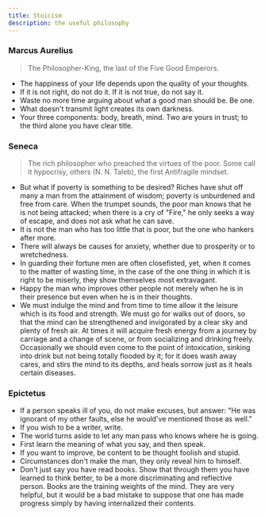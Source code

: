 ```yaml
---
title: Stoicism
description: the useful philosophy
---
```


### Marcus Aurelius

> The Philosopher-King, the last of the Five Good Emperors.

- The happiness of your life depends upon the quality of your thoughts.
- If it is not right, do not do it. If it is not true, do not say it.
- Waste no more time arguing about what a good man should be. Be one.
- What doesn't transmit light creates its own darkness.
- Your three components: body, breath, mind. Two are yours in trust; to the third alone you have clear title.


### Seneca

> The rich philosopher who preached the virtues of the poor. Some call it hypocrisy, others (N. N. Taleb), the first Antifragile mindset.

- But what if poverty is something to be desired? Riches have shut off many a man from the attainment of wisdom; poverty is unburdened and free from care. When the trumpet sounds, the poor man knows that he is not being attacked; when there is a cry of "Fire," he only seeks a way of escape, and does not ask what he can save.
- It is not the man who has too little that is poor, but the one who hankers after more.
- There will always be causes for anxiety, whether due to prosperity or to wretchedness.
- In guarding their fortune men are often closefisted, yet, when it comes to the matter of wasting time, in the case of the one thing in which it is right to be miserly, they show themselves most extravagant.
- Happy the man who improves other people not merely when he is in their presence but even when he is in their thoughts.
- We must indulge the mind and from time to time allow it the leisure which is its food and strength. We must go for walks out of doors, so that the mind can be strengthened and invigorated by a clear sky and plenty of fresh air. At times it will acquire fresh energy from a journey by carriage and a change of scene, or from socializing and drinking freely. Occasionally we should even come to the point of intoxication, sinking into drink but not being totally flooded by it; for it does wash away cares, and stirs the mind to its depths, and heals sorrow just as it heals certain diseases.


### Epictetus

- If a person speaks ill of you, do not make excuses, but answer: "He was ignorant of my other faults, else he would've mentioned those as well."
- If you wish to be a writer, write.
- The world turns aside to let any man pass who knows where he is going.
- First learn the meaning of what you say, and then speak.
- If you want to improve, be content to be thought foolish and stupid.
- Circumstances don't make the man, they only reveal him to himself.
- Don't just say you have read books. Show that through them you have learned to think better, to be a more discriminating and reflective person. Books are the training weights of the mind. They are very helpful, but it would be a bad mistake to suppose that one has made progress simply by having internalized their contents.

